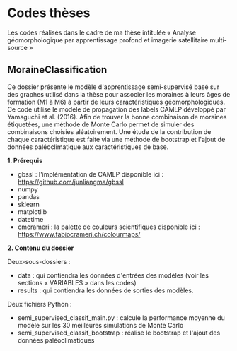 # Codes thèses

Les codes réalisés dans le cadre de ma thèse intitulée « Analyse géomorphologique par apprentissage profond et imagerie satellitaire multi-source »

## MoraineClassification

Ce dossier présente le modèle d'apprentissage semi-supervisé basé sur des graphes utilisé dans la thèse pour associer les moraines à leurs âges de formation (M1 à M6) à partir de leurs caractéristiques géomorphologiques. Ce code utilise le modèle de propagation des labels CAMLP développé par Yamaguchi et al. (2016). Afin de trouver la bonne combinaison de moraines étiquetées, une méthode de Monte Carlo permet de simuler des combinaisons choisies aléatoirement. Une étude de la contribution de chaque caractéristique est faite via une méthode de bootstrap et l'ajout de données paléoclimatique aux caractéristiques de base.

**1. Prérequis**
- gbssl : l'implémentation de CAMLP disponible ici : https://github.com/junliangma/gbssl
- numpy
- pandas
- sklearn
- matplotlib
- datetime
- cmcrameri : la palette de couleurs scientifiques disponible ici : https://www.fabiocrameri.ch/colourmaps/

**2. Contenu du dossier**

Deux-sous-dossiers :
- data : qui contiendra les données d'entrées des modèles (voir les sections « VARIABLES » dans les codes)
- results : qui contiendra les données de sorties des modèles.

Deux fichiers Python :
- semi_supervised_classif_main.py : calcule la performance moyenne du modèle sur les 30 meilleures simulations de Monte Carlo
- semi_supervised_classif_bootstrap : réalise le bootstrap et l'ajout des données paléoclimatiques
